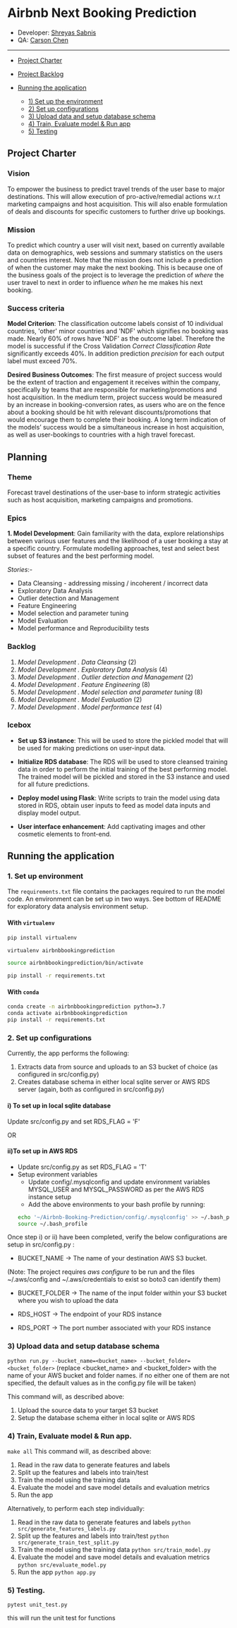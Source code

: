 # Airbnb Next Booking Prediction

<!-- toc -->
* Developer: [Shreyas Sabnis](https://github.com/sabnisshreyas91)
* QA: [Carson Chen](https://github.com/carsonzchen)
  
___

- [Project Charter](#project-charter)
- [Project Backlog](#project-backlog)
- [Running the application](#running-the-application)

    * [1) Set up the environment](#1-set-up-the-environment)
    * [2) Set up configurations](#2-set-up-configurations)
    * [3) Upload data and setup database schema](#3-upload-data-and-setup-database-schema)
    * [4) Train, Evaluate model & Run app](#4-train-evaluate-model-&-run-app)
    * [5) Testing](#5-testing)

<!-- tocstop -->

## Project Charter 

### Vision  
 To empower the business to predict travel trends of the user 
base to major destinations. This will allow execution of pro-active/remedial 
actions w.r.t marketing campaigns and host acquisition. This will also enable
 formulation of deals and discounts for specific customers to further drive 
 up bookings.  

### Mission
To predict which country a user will visit next, based on currently available data on 
demographics, web sessions and summary statistics on the users and countries
interest. Note that the mission does not include a prediction of when the customer
may make the next booking. This is because one of the business goals of 
the project is to leverage the prediction of *where* the user travel to next in 
order to influence *when* he me makes his next booking.

### Success criteria 

**Model Criterion**: The classification outcome labels consist of 10 individual countries, 'other' minor countries and 'NDF' which signifies no booking was made. Nearly 60% of rows have 'NDF' as the outcome label. Therefore the model is successful if the Cross Validation *Correct Classification Rate* significantly exceeds 40%. In addition prediction *precision* for each output label must exceed 70%.

**Desired Business Outcomes**: The first measure of project success would be the extent of traction and engagement it receives within the company, specifically by teams that are responsible for marketing/promotions and host acquisition. In the medium term, project success would be measured by an increase in booking-conversion rates, as users who are on the fence about a booking should be hit with relevant discounts/promotions that would encourage them to complete their booking. A long term indication of the models’ success would be a simultaneous increase in host acquisition, as well as user-bookings to countries with a high travel forecast.  
  

## Planning

### Theme
Forecast travel destinations of the user-base to inform strategic 
activities such as host acquisition, marketing campaigns and promotions.

### Epics

**1. Model Development**:
Gain familiarity with the data, explore relationships between various
user features and the likelihood of a user booking a stay at a specific country.
Formulate modelling approaches, test and select best subset of features and the
best performing model. 

*Stories*:-
* Data Cleansing - addressing missing / incoherent / incorrect data
* Exploratory Data Analysis
* Outlier detection and Management
* Feature Engineering
* Model selection and parameter tuning
* Model Evaluation
* Model performance and Reproducibility tests

### Backlog

1. *Model Development . Data Cleansing* (2)
2. *Model Development . Exploratory Data Analysis* (4)
3. *Model Development . Outlier detection and Management* (2)
4. *Model Development . Feature Engineering* (8)
5. *Model Development . Model selection and parameter tuning* (8)
6. *Model Development . Model Evaluation* (2)
7. *Model Development . Model performance test* (4)

### Icebox

* **Set up S3 instance**:
This will be used to store the pickled model that will be used for making
predictions on user-input data.

* **Initialize RDS database**:
The RDS will be used to store cleansed training data in order to perform
the initial training of the best performing model. The trained model will be
pickled and stored in the S3 instance and used for all future predictions.

* **Deploy model using Flask**:
Write scripts to train the model using data stored in RDS, obtain user inputs
to feed as model data inputs and display model output.

* **User interface enhancement**:
Add captivating images and other cosmetic elements to front-end.


## Running the application

### 1. Set up environment 

The `requirements.txt` file contains the packages required to run the model code. An environment can be set up in two ways. See bottom of README for exploratory data analysis environment setup. 

#### With `virtualenv`

```bash
pip install virtualenv

virtualenv airbnbbookingprediction

source airbnbbookingprediction/bin/activate

pip install -r requirements.txt

```
#### With `conda`

```bash
conda create -n airbnbbookingprediction python=3.7
conda activate airbnbbookingprediction
pip install -r requirements.txt

```
### 2. Set up configurations
Currently, the app performs the following:

1) Extracts data from source and uploads to an S3 bucket of choice (as configured in src/config.py)
2) Creates database schema in either local sqlite server or AWS RDS server (again, both as configured in src/config.py)

#### i) To set up in local sqlite database 
Update src/config.py and set RDS_FLAG = 'F'
 
 OR

#### ii)To set up in AWS RDS
- Update src/config.py as set RDS_FLAG = 'T'
- Setup evironment variables
    - Update config/.mysqlconfig and update environment variables MYSQL_USER and MYSQL_PASSWORD as per the AWS RDS instance setup
    - Add the above environments to your bash profile by running:
    ```bash
    echo '~/Airbnb-Booking-Prediction/config/.mysqlconfig' >> ~/.bash_profile
    source ~/.bash_profile
    ```
Once step i) or ii) have been completed, verify the below configurations are setup in src/config.py :

- BUCKET_NAME -> The name of your destination AWS S3 bucket. 

(Note: The project requires *aws configure* to be run and the files ~/.aws/config and ~/.aws/credentials to exist so boto3 can identify them)

- BUCKET_FOLDER -> The name of the input folder within your S3 bucket where you wish to upload the data

- RDS_HOST -> The endpoint of your RDS instance

- RDS_PORT -> The port number associated with your RDS instance

### 3) Upload data and setup database schema
`python run.py --bucket_name=<bucket_name> --bucket_folder=<bucket_folder>`
(replace <bucket_name> and <bucket_folder> with the name of your AWS bucket and folder names. if no either one of them are not specified, the default values
as in the config.py file will be taken)

This command will, as described above:

1) Upload the source data to your target S3 bucket
2) Setup the database schema either in local sqlite or AWS RDS

### 4) Train, Evaluate model & Run app.
`make all`
This command will, as described above:

1) Read in the raw data to generate features and labels
2) Split up the features and labels into train/test
3) Train the model using the training data
4) Evaluate the model and save model details and evaluation metrics
5) Run the app

Alternatively, to perform each step individually:

1) Read in the raw data to generate features and labels
    `python src/generate_features_labels.py`
2) Split up the features and labels into train/test
    `python src/generate_train_test_split.py`
3) Train the model using the training data
    `python src/train_model.py`
4) Evaluate the model and save model details and evaluation metrics
    `python src/evaluate_model.py`
5) Run the app
    `python app.py`
	
### 5) Testing.
`pytest unit_test.py`

this will run the unit test for functions